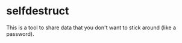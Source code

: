 selfdestruct
============

This is a tool to share data that you don't want to stick around (like a password).
